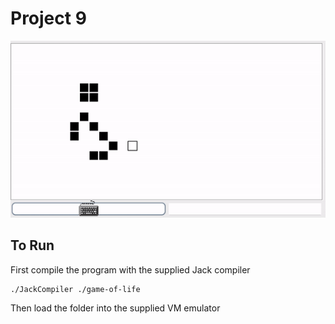 # Project 9

![Game of Life](./docs//game-of-life.gif)

## To Run

First compile the program with the supplied Jack compiler

```shell
./JackCompiler ./game-of-life
```

Then load the folder into the supplied VM emulator
